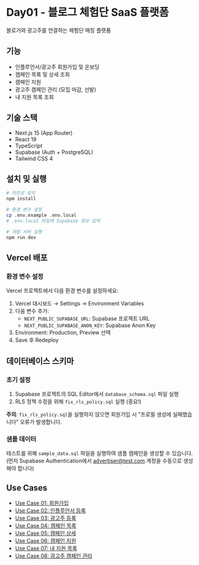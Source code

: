 # Day01 - 블로그 체험단 SaaS 플랫폼

블로거와 광고주를 연결하는 체험단 매칭 플랫폼

## 기능

- 인플루언서/광고주 회원가입 및 온보딩
- 캠페인 목록 및 상세 조회
- 캠페인 지원
- 광고주 캠페인 관리 (모집 마감, 선발)
- 내 지원 목록 조회

## 기술 스택

- Next.js 15 (App Router)
- React 19
- TypeScript
- Supabase (Auth + PostgreSQL)
- Tailwind CSS 4

## 설치 및 실행

```bash
# 의존성 설치
npm install

# 환경 변수 설정
cp .env.example .env.local
# .env.local 파일에 Supabase 정보 입력

# 개발 서버 실행
npm run dev
```

## Vercel 배포

### 환경 변수 설정

Vercel 프로젝트에서 다음 환경 변수를 설정하세요:

1. Vercel 대시보드 → Settings → Environment Variables
2. 다음 변수 추가:
   - `NEXT_PUBLIC_SUPABASE_URL`: Supabase 프로젝트 URL
   - `NEXT_PUBLIC_SUPABASE_ANON_KEY`: Supabase Anon Key
3. Environment: Production, Preview 선택
4. Save 후 Redeploy

## 데이터베이스 스키마

### 초기 설정

1. Supabase 프로젝트의 SQL Editor에서 `database_schema.sql` 파일 실행
2. RLS 정책 수정을 위해 `fix_rls_policy.sql` 실행 (중요!)

**주의**: `fix_rls_policy.sql`을 실행하지 않으면 회원가입 시 "프로필 생성에 실패했습니다" 오류가 발생합니다.

### 샘플 데이터

테스트를 위해 `sample_data.sql` 파일을 실행하여 샘플 캠페인을 생성할 수 있습니다.
(먼저 Supabase Authentication에서 advertiser@test.com 계정을 수동으로 생성해야 합니다)

## Use Cases

- [Use Case 01: 회원가입](./usecase_01_signup.spec.md)
- [Use Case 02: 인플루언서 등록](./usecase_02_influencer_registration.spec.md)
- [Use Case 03: 광고주 등록](./usecase_03_advertiser_registration.spec.md)
- [Use Case 04: 캠페인 목록](./usecase_04_campaign_browsing.spec.md)
- [Use Case 05: 캠페인 상세](./usecase_05_campaign_detail.spec.md)
- [Use Case 06: 캠페인 지원](./usecase_06_application_submit.spec.md)
- [Use Case 07: 내 지원 목록](./usecase_07_my_applications.spec.md)
- [Use Case 08: 광고주 캠페인 관리](./usecase_08_advertiser_campaign_management.spec.md)
